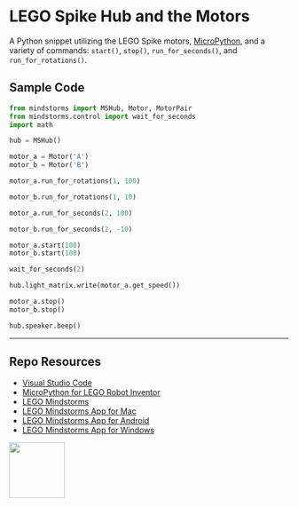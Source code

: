 # LEGO Spike Hub and the Motors

A Python snippet utilizing the LEGO Spike motors, [MicroPython](https://lego.github.io/MINDSTORMS-Robot-Inventor-hub-API/), and a variety of commands: `start()`, `stop()`, `run_for_seconds()`, and `run_for_rotations()`.

## Sample Code

```py
from mindstorms import MSHub, Motor, MotorPair
from mindstorms.control import wait_for_seconds
import math

hub = MSHub()

motor_a = Motor('A')
motor_b = Motor('B')

motor_a.run_for_rotations(1, 100)

motor_b.run_for_rotations(1, 10)

motor_a.run_for_seconds(2, 100)

motor_b.run_for_seconds(2, -10)

motor_a.start(100)
motor_b.start(100)

wait_for_seconds(2)

hub.light_matrix.write(motor_a.get_speed())

motor_a.stop()
motor_b.stop()

hub.speaker.beep()
```

***

## Repo Resources

* [Visual Studio Code](https://code.visualstudio.com/)
* [MicroPython for LEGO Robot Inventor](https://www.lego.com/en-ca/themes/mindstorms/downloads)
* [LEGO Mindstorms](https://www.lego.com/en-ca/themes/mindstorms)
* [LEGO Mindstorms App for Mac](https://apps.apple.com/us/app/lego-mindstorms-inventor/id1515448947)
* [LEGO Mindstorms App for Android](https://play.google.com/store/apps/details?id=com.lego.retail.mindstorms)
* [LEGO Mindstorms App for Windows](https://www.microsoft.com/store/apps/9N7GN3KC2GK6)

<a href="https://codeadam.ca">
<img src="https://codeadam.ca/images/code-block.png" width="100">
</a>
